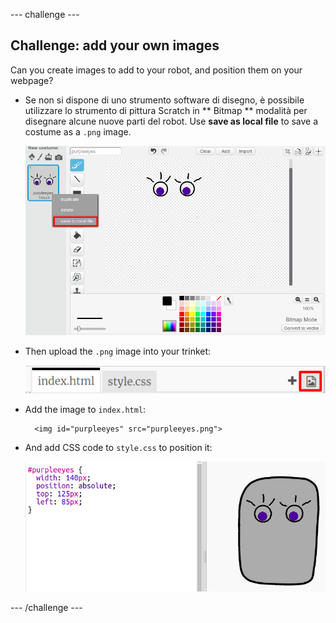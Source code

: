 \--- challenge \---

## Challenge: add your own images

Can you create images to add to your robot, and position them on your webpage?

+ Se non si dispone di uno strumento software di disegno, è possibile utilizzare lo strumento di pittura Scratch in ** Bitmap ** modalità per disegnare alcune nuove parti del robot. Use **save as local file** to save a costume as a `.png` image.
    
    ![screenshot](images/robot-scratch-paint.png)

+ Then upload the `.png` image into your trinket:
    
    ![screenshot](images/robot-image-add.png)

+ Add the image to `index.html`:
    
        <img id="purpleeyes" src="purpleeyes.png">
        

+ And add CSS code to `style.css` to position it:
    
    ![screenshot](images/robot-use-purple-eyes.png)

\--- /challenge \---